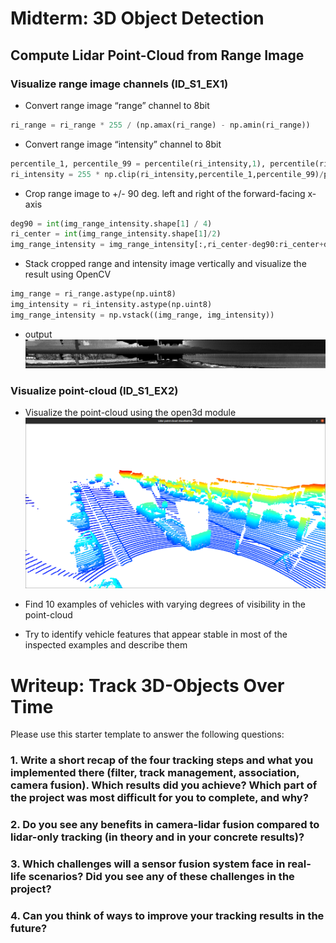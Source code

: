 # Midterm: 3D Object Detection

## Compute Lidar Point-Cloud from Range Image

### Visualize range image channels (ID_S1_EX1)

* Convert range image “range” channel to 8bit

```python
ri_range = ri_range * 255 / (np.amax(ri_range) - np.amin(ri_range))
```

* Convert range image “intensity” channel to 8bit

```python
percentile_1, percentile_99 = percentile(ri_intensity,1), percentile(ri_intensity,99)
ri_intensity = 255 * np.clip(ri_intensity,percentile_1,percentile_99)/percentile_99 
```

* Crop range image to +/- 90 deg. left and right of the forward-facing x-axis

```python
deg90 = int(img_range_intensity.shape[1] / 4)
ri_center = int(img_range_intensity.shape[1]/2)
img_range_intensity = img_range_intensity[:,ri_center-deg90:ri_center+deg90]
```

* Stack cropped range and intensity image vertically and visualize the result using OpenCV

```python
img_range = ri_range.astype(np.uint8)
img_intensity = ri_intensity.astype(np.uint8)
img_range_intensity = np.vstack((img_range, img_intensity))
```

* output
![show_range_image](img/show_range_image.png)

### Visualize point-cloud (ID_S1_EX2)

* Visualize the point-cloud using the open3d module
![show_pcl](img/show_pcl.png)

* Find 10 examples of vehicles with varying degrees of visibility in the point-cloud

* Try to identify vehicle features that appear stable in most of the inspected examples and describe them

# Writeup: Track 3D-Objects Over Time

Please use this starter template to answer the following questions:

### 1. Write a short recap of the four tracking steps and what you implemented there (filter, track management, association, camera fusion). Which results did you achieve? Which part of the project was most difficult for you to complete, and why?


### 2. Do you see any benefits in camera-lidar fusion compared to lidar-only tracking (in theory and in your concrete results)? 


### 3. Which challenges will a sensor fusion system face in real-life scenarios? Did you see any of these challenges in the project?


### 4. Can you think of ways to improve your tracking results in the future?

